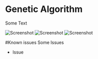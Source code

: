# Genetic Algorithm
Some Text

![Screenshot](https://cloud.githubusercontent.com/assets/8536409/20016809/fdb34a48-a2b8-11e6-8517-a7df32cdc8d3.png)
![Screenshot](https://cloud.githubusercontent.com/assets/8536409/20016962/936f12ce-a2b9-11e6-83ad-95bedb4dbc27.png)
![Screenshot](https://cloud.githubusercontent.com/assets/8536409/20016565/f61cfdac-a2b7-11e6-91dc-0e17f6bf294f.png)

#Known issues
Some Issues

- Issue
